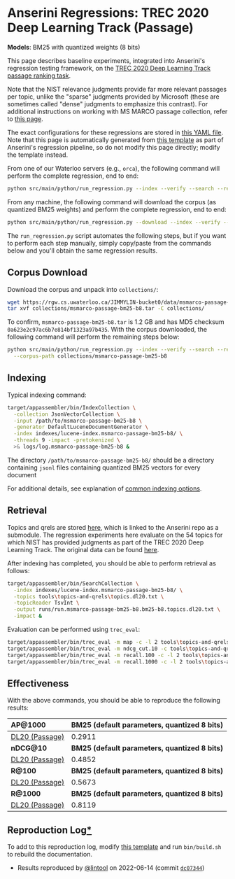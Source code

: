 # Anserini Regressions: TREC 2020 Deep Learning Track (Passage)

**Models**: BM25 with quantized weights (8 bits)

This page describes baseline experiments, integrated into Anserini's regression testing framework, on the [TREC 2020 Deep Learning Track passage ranking task](https://trec.nist.gov/data/deep2020.html).

Note that the NIST relevance judgments provide far more relevant passages per topic, unlike the "sparse" judgments provided by Microsoft (these are sometimes called "dense" judgments to emphasize this contrast).
For additional instructions on working with MS MARCO passage collection, refer to [this page](../../docs/experiments-msmarco-passage.md).

The exact configurations for these regressions are stored in [this YAML file](../../src/main/resources/regression/dl20-passage-bm25-b8.yaml).
Note that this page is automatically generated from [this template](../../src/main/resources/docgen/templates/dl20-passage-bm25-b8.template) as part of Anserini's regression pipeline, so do not modify this page directly; modify the template instead.

From one of our Waterloo servers (e.g., `orca`), the following command will perform the complete regression, end to end:

```bash
python src/main/python/run_regression.py --index --verify --search --regression dl20-passage-bm25-b8
```

From any machine, the following command will download the corpus (as quantized BM25 weights) and perform the complete regression, end to end:

```bash
python src/main/python/run_regression.py --download --index --verify --search --regression dl20-passage-bm25-b8
```

The `run_regression.py` script automates the following steps, but if you want to perform each step manually, simply copy/paste from the commands below and you'll obtain the same regression results.

## Corpus Download

Download the corpus and unpack into `collections/`:

```bash
wget https://rgw.cs.uwaterloo.ca/JIMMYLIN-bucket0/data/msmarco-passage-bm25-b8.tar -P collections/
tar xvf collections/msmarco-passage-bm25-b8.tar -C collections/
```

To confirm, `msmarco-passage-bm25-b8.tar` is 1.2 GB and has MD5 checksum `0a623e2c97ac6b7e814bf1323a97b435`.
With the corpus downloaded, the following command will perform the remaining steps below:

```bash
python src/main/python/run_regression.py --index --verify --search --regression dl20-passage-bm25-b8 \
  --corpus-path collections/msmarco-passage-bm25-b8
```

## Indexing

Typical indexing command:

```bash
target/appassembler/bin/IndexCollection \
  -collection JsonVectorCollection \
  -input /path/to/msmarco-passage-bm25-b8 \
  -generator DefaultLuceneDocumentGenerator \
  -index indexes/lucene-index.msmarco-passage-bm25-b8/ \
  -threads 9 -impact -pretokenized \
  >& logs/log.msmarco-passage-bm25-b8 &
```

The directory `/path/to/msmarco-passage-bm25-b8/` should be a directory containing `jsonl` files containing quantized BM25 vectors for every document

For additional details, see explanation of [common indexing options](../../docs/common-indexing-options.md).

## Retrieval

Topics and qrels are stored [here](https://github.com/castorini/anserini-tools/tree/master/topics-and-qrels), which is linked to the Anserini repo as a submodule.
The regression experiments here evaluate on the 54 topics for which NIST has provided judgments as part of the TREC 2020 Deep Learning Track.
The original data can be found [here](https://trec.nist.gov/data/deep2020.html).

After indexing has completed, you should be able to perform retrieval as follows:

```bash
target/appassembler/bin/SearchCollection \
  -index indexes/lucene-index.msmarco-passage-bm25-b8/ \
  -topics tools\topics-and-qrels\topics.dl20.txt \
  -topicReader TsvInt \
  -output runs/run.msmarco-passage-bm25-b8.bm25-b8.topics.dl20.txt \
  -impact &
```

Evaluation can be performed using `trec_eval`:

```bash
target/appassembler/bin/trec_eval -m map -c -l 2 tools\topics-and-qrels\qrels.dl20-passage.txt runs/run.msmarco-passage-bm25-b8.bm25-b8.topics.dl20.txt
target/appassembler/bin/trec_eval -m ndcg_cut.10 -c tools\topics-and-qrels\qrels.dl20-passage.txt runs/run.msmarco-passage-bm25-b8.bm25-b8.topics.dl20.txt
target/appassembler/bin/trec_eval -m recall.100 -c -l 2 tools\topics-and-qrels\qrels.dl20-passage.txt runs/run.msmarco-passage-bm25-b8.bm25-b8.topics.dl20.txt
target/appassembler/bin/trec_eval -m recall.1000 -c -l 2 tools\topics-and-qrels\qrels.dl20-passage.txt runs/run.msmarco-passage-bm25-b8.bm25-b8.topics.dl20.txt
```

## Effectiveness

With the above commands, you should be able to reproduce the following results:

| **AP@1000**                                                                                                  | **BM25 (default parameters, quantized 8 bits)**|
|:-------------------------------------------------------------------------------------------------------------|-----------|
| [DL20 (Passage)](https://trec.nist.gov/data/deep2020.html)                                                   | 0.2911    |
| **nDCG@10**                                                                                                  | **BM25 (default parameters, quantized 8 bits)**|
| [DL20 (Passage)](https://trec.nist.gov/data/deep2020.html)                                                   | 0.4852    |
| **R@100**                                                                                                    | **BM25 (default parameters, quantized 8 bits)**|
| [DL20 (Passage)](https://trec.nist.gov/data/deep2020.html)                                                   | 0.5673    |
| **R@1000**                                                                                                   | **BM25 (default parameters, quantized 8 bits)**|
| [DL20 (Passage)](https://trec.nist.gov/data/deep2020.html)                                                   | 0.8119    |

## Reproduction Log[*](../../docs/reproducibility.md)

To add to this reproduction log, modify [this template](../../src/main/resources/docgen/templates/dl20-passage-bm25-b8.template) and run `bin/build.sh` to rebuild the documentation.

+ Results reproduced by [@lintool](https://github.com/lintool) on 2022-06-14 (commit [`dc07344`](https://github.com/castorini/anserini/commit/dc073447c8a0c07b53d979c49bf1e2e018200508))
